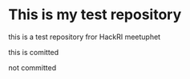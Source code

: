 <H1> This is my test repository</H1>
this is a test repository fror HackRI meetuphet 

this is comitted

not committed